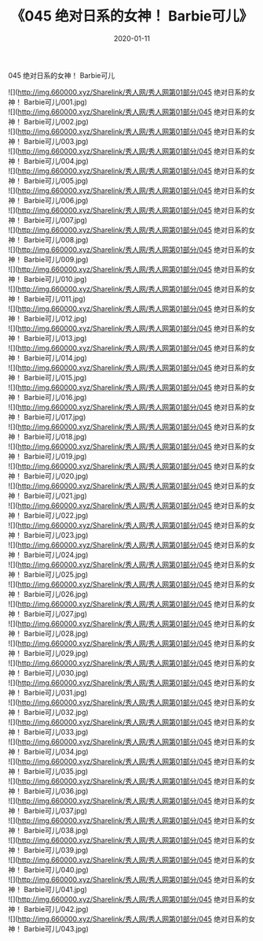﻿---
layout: post
title:  《045 绝对日系的女神！ Barbie可儿》
date:   2020-01-11
img: http://img.660000.xyz/Sharelink/秀人网/秀人网第01部分/045 绝对日系的女神！ Barbie可儿/000.jpg
categories: [美女, 清纯, 唯美]
---

045 绝对日系的女神！ Barbie可儿

  ![](http://img.660000.xyz/Sharelink/秀人网/秀人网第01部分/045 绝对日系的女神！ Barbie可儿/001.jpg) <br> ![](http://img.660000.xyz/Sharelink/秀人网/秀人网第01部分/045 绝对日系的女神！ Barbie可儿/002.jpg) <br> ![](http://img.660000.xyz/Sharelink/秀人网/秀人网第01部分/045 绝对日系的女神！ Barbie可儿/003.jpg) <br> ![](http://img.660000.xyz/Sharelink/秀人网/秀人网第01部分/045 绝对日系的女神！ Barbie可儿/004.jpg) <br> ![](http://img.660000.xyz/Sharelink/秀人网/秀人网第01部分/045 绝对日系的女神！ Barbie可儿/005.jpg) <br> ![](http://img.660000.xyz/Sharelink/秀人网/秀人网第01部分/045 绝对日系的女神！ Barbie可儿/006.jpg) <br> ![](http://img.660000.xyz/Sharelink/秀人网/秀人网第01部分/045 绝对日系的女神！ Barbie可儿/007.jpg) <br> ![](http://img.660000.xyz/Sharelink/秀人网/秀人网第01部分/045 绝对日系的女神！ Barbie可儿/008.jpg) <br> ![](http://img.660000.xyz/Sharelink/秀人网/秀人网第01部分/045 绝对日系的女神！ Barbie可儿/009.jpg) <br> ![](http://img.660000.xyz/Sharelink/秀人网/秀人网第01部分/045 绝对日系的女神！ Barbie可儿/010.jpg) <br> ![](http://img.660000.xyz/Sharelink/秀人网/秀人网第01部分/045 绝对日系的女神！ Barbie可儿/011.jpg) <br> ![](http://img.660000.xyz/Sharelink/秀人网/秀人网第01部分/045 绝对日系的女神！ Barbie可儿/012.jpg) <br> ![](http://img.660000.xyz/Sharelink/秀人网/秀人网第01部分/045 绝对日系的女神！ Barbie可儿/013.jpg) <br> ![](http://img.660000.xyz/Sharelink/秀人网/秀人网第01部分/045 绝对日系的女神！ Barbie可儿/014.jpg) <br> ![](http://img.660000.xyz/Sharelink/秀人网/秀人网第01部分/045 绝对日系的女神！ Barbie可儿/015.jpg) <br> ![](http://img.660000.xyz/Sharelink/秀人网/秀人网第01部分/045 绝对日系的女神！ Barbie可儿/016.jpg) <br> ![](http://img.660000.xyz/Sharelink/秀人网/秀人网第01部分/045 绝对日系的女神！ Barbie可儿/017.jpg) <br> ![](http://img.660000.xyz/Sharelink/秀人网/秀人网第01部分/045 绝对日系的女神！ Barbie可儿/018.jpg) <br> ![](http://img.660000.xyz/Sharelink/秀人网/秀人网第01部分/045 绝对日系的女神！ Barbie可儿/019.jpg) <br> ![](http://img.660000.xyz/Sharelink/秀人网/秀人网第01部分/045 绝对日系的女神！ Barbie可儿/020.jpg) <br> ![](http://img.660000.xyz/Sharelink/秀人网/秀人网第01部分/045 绝对日系的女神！ Barbie可儿/021.jpg) <br> ![](http://img.660000.xyz/Sharelink/秀人网/秀人网第01部分/045 绝对日系的女神！ Barbie可儿/022.jpg) <br> ![](http://img.660000.xyz/Sharelink/秀人网/秀人网第01部分/045 绝对日系的女神！ Barbie可儿/023.jpg) <br> ![](http://img.660000.xyz/Sharelink/秀人网/秀人网第01部分/045 绝对日系的女神！ Barbie可儿/024.jpg) <br> ![](http://img.660000.xyz/Sharelink/秀人网/秀人网第01部分/045 绝对日系的女神！ Barbie可儿/025.jpg) <br> ![](http://img.660000.xyz/Sharelink/秀人网/秀人网第01部分/045 绝对日系的女神！ Barbie可儿/026.jpg) <br> ![](http://img.660000.xyz/Sharelink/秀人网/秀人网第01部分/045 绝对日系的女神！ Barbie可儿/027.jpg) <br> ![](http://img.660000.xyz/Sharelink/秀人网/秀人网第01部分/045 绝对日系的女神！ Barbie可儿/028.jpg) <br> ![](http://img.660000.xyz/Sharelink/秀人网/秀人网第01部分/045 绝对日系的女神！ Barbie可儿/029.jpg) <br> ![](http://img.660000.xyz/Sharelink/秀人网/秀人网第01部分/045 绝对日系的女神！ Barbie可儿/030.jpg) <br> ![](http://img.660000.xyz/Sharelink/秀人网/秀人网第01部分/045 绝对日系的女神！ Barbie可儿/031.jpg) <br> ![](http://img.660000.xyz/Sharelink/秀人网/秀人网第01部分/045 绝对日系的女神！ Barbie可儿/032.jpg) <br> ![](http://img.660000.xyz/Sharelink/秀人网/秀人网第01部分/045 绝对日系的女神！ Barbie可儿/033.jpg) <br> ![](http://img.660000.xyz/Sharelink/秀人网/秀人网第01部分/045 绝对日系的女神！ Barbie可儿/034.jpg) <br> ![](http://img.660000.xyz/Sharelink/秀人网/秀人网第01部分/045 绝对日系的女神！ Barbie可儿/035.jpg) <br> ![](http://img.660000.xyz/Sharelink/秀人网/秀人网第01部分/045 绝对日系的女神！ Barbie可儿/036.jpg) <br> ![](http://img.660000.xyz/Sharelink/秀人网/秀人网第01部分/045 绝对日系的女神！ Barbie可儿/037.jpg) <br> ![](http://img.660000.xyz/Sharelink/秀人网/秀人网第01部分/045 绝对日系的女神！ Barbie可儿/038.jpg) <br> ![](http://img.660000.xyz/Sharelink/秀人网/秀人网第01部分/045 绝对日系的女神！ Barbie可儿/039.jpg) <br> ![](http://img.660000.xyz/Sharelink/秀人网/秀人网第01部分/045 绝对日系的女神！ Barbie可儿/040.jpg) <br> ![](http://img.660000.xyz/Sharelink/秀人网/秀人网第01部分/045 绝对日系的女神！ Barbie可儿/041.jpg) <br> ![](http://img.660000.xyz/Sharelink/秀人网/秀人网第01部分/045 绝对日系的女神！ Barbie可儿/042.jpg) <br> ![](http://img.660000.xyz/Sharelink/秀人网/秀人网第01部分/045 绝对日系的女神！ Barbie可儿/043.jpg) <br>